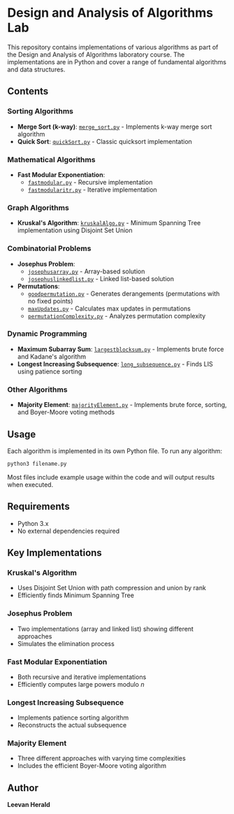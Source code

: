 # Design and Analysis of Algorithms Lab

This repository contains implementations of various algorithms as part of the Design and Analysis of Algorithms laboratory course. The implementations are in Python and cover a range of fundamental algorithms and data structures.

## Contents

### Sorting Algorithms

- **Merge Sort (k-way)**: [`merge_sort.py`](merge_sort.py) - Implements k-way merge sort algorithm
- **Quick Sort**: [`quickSort.py`](quickSort.py) - Classic quicksort implementation

### Mathematical Algorithms

- **Fast Modular Exponentiation**:
  - [`fastmodular.py`](fastmodular.py) - Recursive implementation
  - [`fastmodularitr.py`](fastmodularitr.py) - Iterative implementation

### Graph Algorithms

- **Kruskal's Algorithm**: [`kruskalAlgo.py`](kruskalAlgo.py) - Minimum Spanning Tree implementation using Disjoint Set Union

### Combinatorial Problems

- **Josephus Problem**:
  - [`josephusarray.py`](josephusarray.py) - Array-based solution
  - [`josephuslinkedlist.py`](josephuslinkedlist.py) - Linked list-based solution
- **Permutations**:
  - [`goodpermutation.py`](goodpermutation.py) - Generates derangements (permutations with no fixed points)
  - [`maxUpdates.py`](maxUpdates.py) - Calculates max updates in permutations
  - [`permutationComplexity.py`](permutationComplexity.py) - Analyzes permutation complexity

### Dynamic Programming

- **Maximum Subarray Sum**: [`largestblocksum.py`](largestblocksum.py) - Implements brute force and Kadane's algorithm
- **Longest Increasing Subsequence**: [`long_subsequence.py`](long_subsequence.py) - Finds LIS using patience sorting

### Other Algorithms

- **Majority Element**: [`majorityElement.py`](majorityElement.py) - Implements brute force, sorting, and Boyer-Moore voting methods

## Usage

Each algorithm is implemented in its own Python file. To run any algorithm:

```bash
python3 filename.py
```

Most files include example usage within the code and will output results when executed.

## Requirements

- Python 3.x
- No external dependencies required

## Key Implementations

### Kruskal's Algorithm

- Uses Disjoint Set Union with path compression and union by rank
- Efficiently finds Minimum Spanning Tree

### Josephus Problem

- Two implementations (array and linked list) showing different approaches
- Simulates the elimination process

### Fast Modular Exponentiation

- Both recursive and iterative implementations
- Efficiently computes large powers modulo _n_

### Longest Increasing Subsequence

- Implements patience sorting algorithm
- Reconstructs the actual subsequence

### Majority Element

- Three different approaches with varying time complexities
- Includes the efficient Boyer-Moore voting algorithm

## Author

**Leevan Herald**
